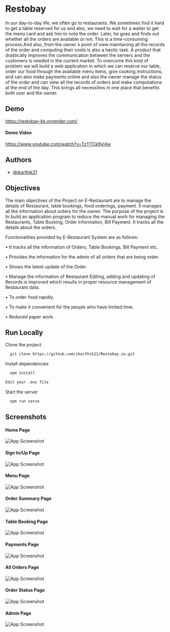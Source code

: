 
# Restobay 



In our day-to-day life, we often go to restaurants. We sometimes find it hard to get a table reserved 
for us and also, we need to wait for a waiter to get the menu card and ask him to note the order. Later, 
he goes and finds out whether all the orders are available or not. This is a time-consuming process.And also, from the owner`s point of view maintaining all the records of the order and computing 
their costs is also a hectic task. A product that drastically improves the communication between the servers and the customers is needed in the current market. To overcome this kind of problem we will 
build a web application in which we can reserve our table, order our food through the available menu items, give cooking instructions, and can also make payments online and also the owner manage the 
status of the order and can view all the records of orders and make computations at the end of the 
day. This brings all necessities in one place that benefits both user and the owner.

## Demo

https://restobay-kk.onrender.com/

#### Demo Video
https://www.youtube.com/watch?v=TzYTCk9vl4w
## Authors

- [@ikarthik21](https://github.com/ikarthik21)


## Objectives
The main objectives of the Project on E-Restaurant are to manage the details of Restaurant, table 
bookings, food orderings, payment. It manages all the information about orders for the owner. The 
purpose of the project is to build an application program to reduce the manual work for managing 
the Restaurants, Table Booking, Order Information, Bill Payment. It tracks all the details about the
orders.

Functionalities provided by E-Restaurant System are as follows:

• It tracks all the information of Orders, Table Bookings, Bill Payment etc.

• Provides the information for the admin of all orders that are being order.

• Shows the latest update of the Order.

• Manage the information of Restaurant Editing, adding and updating of Records is improved which 
results in proper resource management of Restaurant data.

• To order food rapidly.

• To make it convenient for the people who have limited time.


• Reduced paper work.


## Run Locally

Clone the project

```bash
  git clone https://github.com/ikarthik21/Restobay.io.git
```



Install dependencies

```bash
  npm install
```

```bash
Edit your .env file
```


Start the server

```bash
  npm run serve
```


## Screenshots
#### Home Page

![App Screenshot](https://i.ibb.co/JB902Jk/01.png)

#### Sign In/Up  Page
![App Screenshot](https://i.ibb.co/wsztRPK/02.png)

#### Menu Page
![App Screenshot](https://i.ibb.co/HxrMyQ4/1.png)


####  Order Summary Page
![App Screenshot](https://i.ibb.co/smHhwVR/2.png)

####  Table Booking Page
![App Screenshot](https://i.ibb.co/R7pdzSS/03.png)


####  Payments Page
![App Screenshot](https://i.ibb.co/r5q8C86/05.png)

####  All Orders Page
![App Screenshot](https://i.ibb.co/hDYBwsf/06.png)

#### Order Status Page
![App Screenshot](https://i.ibb.co/K0nGWVb/07.png)

#### Admin Page
![App Screenshot](https://i.ibb.co/drGmcwQ/08.png)
